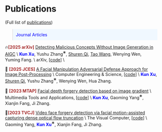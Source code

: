 
# Publications 
(Full list of  [<i class="fas fa-fw fa-graduation-cap"></i>publications](https://scholar.google.com/citations?hl=zh-CN&user=yDoybB0AAAAJ))


<style>
.box {
  display: inline-block;
  background-color: lightgray;
}

.blue-text {
  color: blue;
}
</style>

<style>
  .equal {
    font-size: 20px;
  }
</style>
<style>
  .me {
    color: blue;  
    font-weight: bold;  
  }
</style>

<style>
  .conf {
    color: brown;  
    font-weight: bold;  
  }
</style>

<blockquote style="font-size: 1em; color: blue; background-color: #f0f8ff; padding: 10px;">Journal Articles
</blockquote>


🔥<span class="conf">[2025 arXiv]</span> [Detecting Malicious Concepts Without Image Generation in AIGC](https://arxiv.org/abs/2502.08921) \\
<span class="me">Kun Xu</span>, Yushu Zhang<span class="equal">*</span>, [Shuren Qi](https://shurenqi.github.io/), [Tao Wang](https://daizigege.github.io/), Wenying Wen, Yuming Fang. \\
arXiv, \[[code](https://github.com/xukun12138/ConceptQuickLook)\] \\



📑 <span class="conf">[2025 JCES]</span> [A Facial Manipulation Adversarial Defense Approach for Image Post-Processing](https://xukun12138.github.io/) \\
Computer Engineering & Science, \[[code](https://github.com/xukun12138)\] \\
<span class="me">Kun Xu</span>, [Shuren Qi](https://shurenqi.github.io/), Yushu Zhang<span class="equal">*</span>, Wenying Wen, Hua Zhang.



📑 <span class="conf">[2023 MTAP]</span> [Facial depth forgery detection based on image gradient](https://link.springer.com/article/10.1007/s11042-023-14626-4) \\
Multimedia Tools and Applications,  \[[code](https://github.com/xukun12138)\] \\
<span class="me">Kun Xu</span>, Gaoming Yang<span class="equal">*</span>, Xianjin Fang, Ji Zhang.



📑<span class="conf">[2023 TVCJ]</span> [Video face forgery detection via facial motion-assisted capturing dense optical flow truncation](https://link.springer.com/article/10.1007/s00371-022-02683-z) \\
The Visual Computer,  \[[code](https://github.com/xukun12138)\] \\
Gaoming Yang, <span class="me">Kun Xu</span><span class="equal">*</span>, Xianjin Fang, Ji Zhang.










<!--<blockquote style="font-size: 1em; color: blue; background-color: #f0f8ff; padding: 10px;">
Preprint.
</blockquote> -->
<!-- Preprint -->
<!-- <div class='paper-box'><div class='paper-box-image'><div><div class="badge">preprint</div><img src='images/advml.png' alt="sym" width="100%"></div></div>
<div class='paper-box-text' markdown="1">
[Make Privacy Renewable! Generating Privacy-Preserving Faces Supporting Cancelable Biometric Recognition](https://dl.acm.org/doi/abs/10.1145/3664647.3680704) \\
   <span class="me">Tao Wang</span>, Yushu Zhang<span class="equal">*</span>, Xiangli Xiao, Lin Yuan, Zhihua Xia, Jian Weng  \[[code](https://github.com/daizigege/CanFG)\]
- Despite a decade of research, progress in securing ML models against adversarial threats remains slow, hampered by non-rigorous evaluations even in simple cases. The shift to studying LLMs introduces problems that are less defined, harder to solve, and tougher to evaluate. Without addressing these challenges, we caution that another decade of adversarial ML research may yield minimal meaningful progress.
</div>
</div>


<!-- <div class='paper-box'><div class='paper-box-image'><div><div class="badge">preprint</div><img src='images/attack.png' alt="sym" width="100%"></div></div>
<div class='paper-box-text' markdown="1">

[Gradient Masking All-at-Once: Ensemble Everything Everywhere Is Not Robust](https://arxiv.org/abs/2411.14834) \\
<span class="me">Jie Zhang</span>, Christian Schlarmann, Kristina Nikolić, Nicholas Carlini, Francesco Croce, Matthias Hein, Florian Tramèr. \[[code](https://github.com/zj-jayzhang/attack_ens)\]

- We looked into "Ensemble Everything Everywhere", an adversarial examples defense that caused some excitement. Yet again, this serves as another example highlighting the importance of **rigorous evaluation**. 

</div>
</div> -->




<!-- <div class='paper-box'><div class='paper-box-image'><div><div class="badge">preprint</div><img src='images/blind_mia.png' alt="sym" width="100%"></div></div>
<div class='paper-box-text' markdown="1">

[Seeing is not Believing: An Identity Hider for Human Vision Privacy Protection](https://arxiv.org/abs/2307.00481) \\
Debeshee Das, <span class="me">Jie Zhang</span>, Florian Tramèr. \[[code](https://github.com/ethz-spylab/Blind-MIA)\]

- Unfortunately, we find that evaluations of MI attacks for foundation models are **flawed**, because
they sample members and non-members from different distributions. We find 8 flawed MI evaluation
datasets, existing evaluations thus tell us nothing about membership leakage of a foundation model’s training data.

</div>
</div>-->
